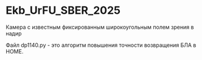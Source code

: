 # Ekb_UrFU_SBER_2025
Камера с известным фиксированным широкоугольным полем зрения в надир

Файл dp1140.py - это алгоритм повышения точности возвращения БЛА в HOME.
